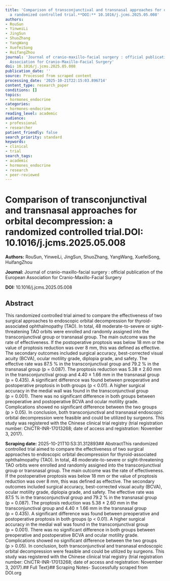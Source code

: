 ```yaml
---
title: 'Comparison of transconjunctival and transnasal approaches for orbital decompression:
  a randomized controlled trial.**DOI:** 10.1016/j.jcms.2025.05.008'
authors:
- RouSun
- YinweiLi
- JingSun
- ShuoZhang
- YangWang
- XuefeiSong
- HuifangZhou
journal: 'Journal of cranio-maxillo-facial surgery : official publication of the European
  Association for Cranio-Maxillo-Facial Surgery'
doi: 10.1016/j.jcms.2025.05.008
publication_date: ''
source: Processed from scraped content
processing_date: '2025-10-21T22:15:03.896714'
content_type: research_paper
conditions: []
topics:
- hormones_endocrine
categories:
- hormones-endocrine
reading_level: academic
audience:
- professional
- researcher
patient_friendly: false
search_priority: standard
keywords:
- clinical
- trial
search_tags:
- academic
- hormones_endocrine
- research
- peer-reviewed
---
```


# Comparison of transconjunctival and transnasal approaches for orbital decompression: a randomized controlled trial.**DOI:** 10.1016/j.jcms.2025.05.008

**Authors:** RouSun, YinweiLi, JingSun, ShuoZhang, YangWang, XuefeiSong, HuifangZhou

**Journal:** Journal of cranio-maxillo-facial surgery : official publication of the European Association for Cranio-Maxillo-Facial Surgery

**DOI:** 10.1016/j.jcms.2025.05.008

## Abstract

This randomized controlled trial aimed to compare the effectiveness of two surgical approaches to endoscopic orbital decompression for thyroid-associated ophthalmopathy (TAO). In total, 48 moderate-to-severe or sight-threatening TAO orbits were enrolled and randomly assigned into the transconjunctival group or transnasal group. The main outcome was the rate of effectiveness. If the postoperative proptosis was below 18 mm or the value of proptosis reduction was over 8 mm, this was defined as effective. The secondary outcomes included surgical accuracy, best-corrected visual acuity (BCVA), ocular motility grade, diplopia grade, and safety. The effective rate was 87.5 % in the transconjunctival group and 79.2 % in the transnasal group (p = 0.087). The proptosis reduction was 5.38 ± 2.60 mm in the transconjunctival group and 4.40 ± 1.66 mm in the transnasal group (p = 0.435). A significant difference was found between preoperative and postoperative proptosis in both groups (p < 0.01). A higher surgical accuracy in the medial wall was found in the transconjunctival group (p = 0.001). There was no significant difference in both groups between preoperative and postoperative BCVA and ocular motility grade. Complications showed no significant difference between the two groups (p > 0.05). In conclusion, both transconjunctival and transnasal endoscopic orbital decompression were feasible and could be utilized by surgeons. This study was registered with the Chinese clinical trial registry (trial registration number: ChiCTR-INR-17013268; date of access and registration: November 3, 2017).

**Scraping date:** 2025-10-21T10:53:31.312893## AbstractThis randomized controlled trial aimed to compare the effectiveness of two surgical approaches to endoscopic orbital decompression for thyroid-associated ophthalmopathy (TAO). In total, 48 moderate-to-severe or sight-threatening TAO orbits were enrolled and randomly assigned into the transconjunctival group or transnasal group. The main outcome was the rate of effectiveness. If the postoperative proptosis was below 18 mm or the value of proptosis reduction was over 8 mm, this was defined as effective. The secondary outcomes included surgical accuracy, best-corrected visual acuity (BCVA), ocular motility grade, diplopia grade, and safety. The effective rate was 87.5 % in the transconjunctival group and 79.2 % in the transnasal group (p = 0.087). The proptosis reduction was 5.38 ± 2.60 mm in the transconjunctival group and 4.40 ± 1.66 mm in the transnasal group (p = 0.435). A significant difference was found between preoperative and postoperative proptosis in both groups (p < 0.01). A higher surgical accuracy in the medial wall was found in the transconjunctival group (p = 0.001). There was no significant difference in both groups between preoperative and postoperative BCVA and ocular motility grade. Complications showed no significant difference between the two groups (p > 0.05). In conclusion, both transconjunctival and transnasal endoscopic orbital decompression were feasible and could be utilized by surgeons. This study was registered with the Chinese clinical trial registry (trial registration number: ChiCTR-INR-17013268; date of access and registration: November 3, 2017).## Full Text}## Scraping Notes- Successfully scraped from DOI.org